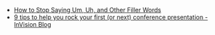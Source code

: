 - [How to Stop Saying Um, Uh, and Other Filler Words](http://sixminutes.dlugan.com/stop-um-uh-filler-words/)
- [9 tips to help you rock your first (or next) conference presentation - InVision Blog](http://blog.invisionapp.com/tips-for-conference-presentations/)
